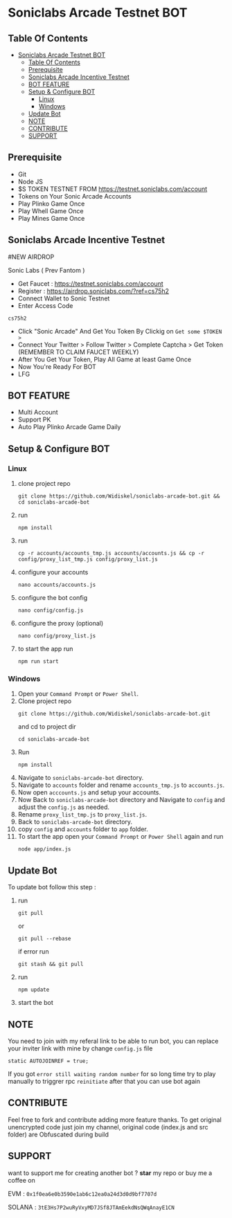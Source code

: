 # Soniclabs Arcade Testnet BOT

## Table Of Contents
- [Soniclabs Arcade Testnet BOT](#soniclabs-arcade-testnet-bot)
  - [Table Of Contents](#table-of-contents)
  - [Prerequisite](#prerequisite)
  - [Soniclabs Arcade Incentive Testnet](#soniclabs-arcade-incentive-testnet)
  - [BOT FEATURE](#bot-feature)
  - [Setup \& Configure BOT](#setup--configure-bot)
    - [Linux](#linux)
    - [Windows](#windows)
  - [Update Bot](#update-bot)
  - [NOTE](#note)
  - [CONTRIBUTE](#contribute)
  - [SUPPORT](#support)

## Prerequisite
- Git
- Node JS
- $S TOKEN TESTNET FROM https://testnet.soniclabs.com/account
- Tokens on Your Sonic Arcade Accounts
- Play Plinko Game Once
- Play Whell Game Once
- Play Mines Game Once

## Soniclabs Arcade Incentive Testnet
#NEW AIRDROP

Sonic Labs ( Prev Fantom )

- Get Faucet : https://testnet.soniclabs.com/account
- Register : https://airdrop.soniclabs.com/?ref=cs75h2
- Connect Wallet to Sonic Testnet
- Enter Access Code 
```
cs75h2
```
- Click "Sonic Arcade" And Get You Token By Clickig on `Get some $TOKEN >`
- Connect Your Twitter > Follow Twitter > Complete Captcha > Get Token (REMEMBER TO CLAIM FAUCET WEEKLY)
- After You Get Your Token, Play All Game at least Game Once
- Now You're Ready For BOT
- LFG


## BOT FEATURE

- Multi Account 
- Support PK
- Auto Play Plinko Arcade Game Daily


## Setup & Configure BOT

### Linux
1. clone project repo
   ```
   git clone https://github.com/Widiskel/soniclabs-arcade-bot.git && cd soniclabs-arcade-bot
   ```
2. run
   ```
   npm install
   ```
3. run
   ```
   cp -r accounts/accounts_tmp.js accounts/accounts.js && cp -r config/proxy_list_tmp.js config/proxy_list.js
   ```
5. configure your accounts
   ```
   nano accounts/accounts.js
   ```
6. configure the bot config
    ```
   nano config/config.js
    ```
7. configure the proxy (optional)
    ```
   nano config/proxy_list.js
    ```
8. to start the app run
    ```
    npm run start
    ```
   
### Windows
1. Open your `Command Prompt` or `Power Shell`.
2. Clone project repo
   ```
   git clone https://github.com/Widiskel/soniclabs-arcade-bot.git
   ```
   and cd to project dir
   ```
   cd soniclabs-arcade-bot
   ```
3. Run 
   ```
   npm install
   ```
5. Navigate to `soniclabs-arcade-bot` directory. 
6. Navigate to `accounts` folder and rename `accounts_tmp.js` to `accounts.js`.
7. Now open `acccounts.js` and setup your accounts. 
8. Now Back to `soniclabs-arcade-bot` directory and Navigate to `config` and adjust the `config.js` as needed.
9. Rename `proxy_list_tmp.js` to `proxy_list.js`.
10. Back to `soniclabs-arcade-bot` directory.
11. copy `config` and `accounts` folder to `app` folder.
12. To start the app open your `Command Prompt` or `Power Shell` again and run
    ```
    node app/index.js
    ```

## Update Bot

To update bot follow this step :
1. run
   ```
   git pull
   ```
   or
   ```
   git pull --rebase
   ```
   if error run
   ```
   git stash && git pull
   ```
2. run
   ```
   npm update
   ```
2. start the bot


## NOTE

You need to join with my referal link to be able to run bot, you can replace your inviter link with mine by change `config.js` file
```
static AUTOJOINREF = true;
```

If you got `error still waiting random number` for so long time try to play manually to triggrer rpc `reinitiate` after that you can use bot again

## CONTRIBUTE

Feel free to fork and contribute adding more feature thanks. To get original unencrypted code just join my channel, original code (index.js and src folder) are Obfuscated during build

## SUPPORT

want to support me for creating another bot ?
**star** my repo or buy me a coffee on

EVM : `0x1f0ea6e0b3590e1ab6c12ea0a24d3d0d9bf7707d`

SOLANA : `3tE3Hs7P2wuRyVxyMD7JSf8JTAmEekdNsQWqAnayE1CN`

